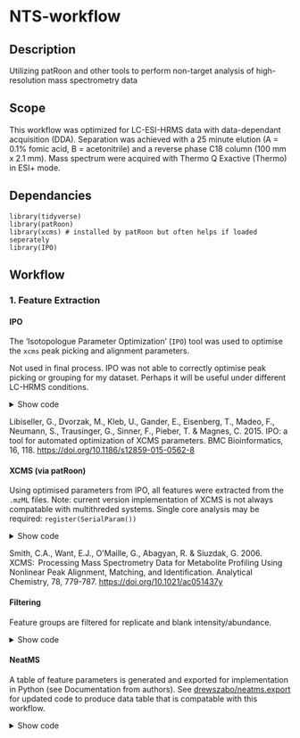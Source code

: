 # NTS-workflow

## Description
Utilizing patRoon and other tools to perform non-target analysis of high-resolution mass spectrometry data

## Scope

This workflow was optimized for LC-ESI-HRMS data with data-dependant acquisition (DDA). Separation was achieved with a 25 minute elution (A = 0.1% fomic acid, B = acetonitrile) and a reverse phase C18 column (100 mm x 2.1 mm). Mass spectrum were acquired with Thermo Q Exactive (Thermo) in ESI+ mode.

## Dependancies
```
library(tidyverse)
library(patRoon)
library(xcms) # installed by patRoon but often helps if loaded seperately
library(IPO)
```

## Workflow

### 1. Feature Extraction

#### IPO

The ‘Isotopologue Parameter Optimization’ (`IPO`) tool was used to optimise the `xcms` peak picking and alignment parameters.

Not used in final process. IPO was not able to correctly optimise peak picking or grouping for my dataset. Perhaps it will be useful under different LC-HRMS conditions.

<details>
  <summary>Show code</summary>

```
if (!require("BiocManager", quietly = TRUE))
    install.packages("BiocManager")

BiocManager::install("IPO")

# Get Default XCMS Parameters
peakpickingParameters <- getDefaultXcmsSetStartingParams('centWave')

# Set New Optimisation Parameters
peakpickingParameters$min_peakwidth <- c(6, 18)
peakpickingParameters$max_peakwidth <- c(30, 90)
peakpickingParameters$ppm <- c(5,40)
peakpickingParameters$mzdiff <- c(-0.01, -0.001)
peakpickingParameters$snthresh <- c(3, 17)
peakpickingParameters$noise <- c(0, 5000)

# Run Experiments
time.xcmsSet <- system.time({ # measuring time
  resultPeakpicking <- 
    optimizeXcmsSet(files = datafiles[1:6], 
                    params = peakpickingParameters, 
                    nSlaves = 1, 
                    subdir = NULL,
                    plot = TRUE)
})

# Show/Save Results
resultPeakpicking$best_settings$result
optimizedXcmsSetObject <- resultPeakpicking$best_settings$xset

# Retention Time / Alignment Optimisation
retcorGroupParameters <- getDefaultRetGroupStartingParams()
retcorGroupParameters$profStep <- 1
retcorGroupParameters$gapExtend <- 2.7

time.RetGroup <- system.time({ # measuring time
  resultRetcorGroup <-
    optimizeRetGroup(xset = optimizedXcmsSetObject, 
                     params = retcorGroupParameters, 
                     nSlaves = 1, 
                     subdir = NULL,
                     plot = TRUE)
})

# Display All Optimisation Settings
writeRScript(resultPeakpicking$best_settings$parameters, 
             resultRetcorGroup$best_settings)
```

</details>

Libiseller, G., Dvorzak, M., Kleb, U., Gander, E., Eisenberg, T., Madeo, F., Neumann, S., Trausinger, G., Sinner, F., Pieber, T. & Magnes, C. 2015. IPO: a tool for automated optimization of XCMS parameters. BMC Bioinformatics, 16, 118. https://doi.org/10.1186/s12859-015-0562-8

#### XCMS (via patRoon)

Using optimised parameters from IPO, all features were extracted from the `.mzML` files. Note: current version implementation of XCMS is not always compatable with multithreded systems. Single core analysis may be required: `register(SerialParam())`

<details>
  <summary>Show code</summary>

```
# Extract all features
fList <- findFeatures(anaInfo, "xcms3",
                      param = xcms::CentWaveParam(
                        ppm = 5,
                        peakwidth = c(10, 60), # half avg peak width - 2x avg peak width
                        snthresh = 3, # 10 last successful test
                        prefilter = c(3, 100),
                        mzCenterFun = "wMean", # from wMeanApex3
                        integrate = 1L,
                        mzdiff = 0.005, # minimum difference in m/z dimension required for peaks with overlapping retention times
                        fitgauss = TRUE, # normally false
                        noise = 1000
                      ),
                      verbose = FALSE)

# Perform feature alignment
fGroups <- groupFeatures(fList,
                         "xcms3",
                         rtalign = TRUE,
                         loadRawData = TRUE,
                         groupParam = xcms::PeakDensityParam(sampleGroups = anaInfo$group,
                                                             minFraction = 0,
                                                             minSamples = 1,
                                                             bw = 15, # cranked from 10 due to late eluting big peaks
                                                             binSize = 0.01), # corrected for misaligned m/z in features
                         retAlignParam = xcms::ObiwarpParam(center = 2,
                                                            response = 1,
                                                            gapInit = 0.3, #0.524 last successful test
                                                            gapExtend = 2.4, #2.7 last successful test
                                                            factorDiag = 2,
                                                            factorGap = 1,
                                                            binSize = 0.05), # 0.01 last successful test
                         verbose = FALSE)
```

</details>

Smith, C.A., Want, E.J., O'Maille, G., Abagyan, R. & Siuzdak, G. 2006. XCMS:  Processing Mass Spectrometry Data for Metabolite Profiling Using Nonlinear Peak Alignment, Matching, and Identification. Analytical Chemistry, 78, 779-787. https://doi.org/10.1021/ac051437y

#### Filtering

Feature groups are filtered for replicate and blank intensity/abundance.

<details>
  <summary>Show code</summary>

```
fGroups <-
  patRoon::filter(
    fGroups,
    absMinReplicateAbundance = NULL, # Minimum feature abundance in a replicate group
    relMinReplicateAbundance = NULL, # Minimum feature abundance in a replicate group
    relMinReplicates = NULL, # Minimum feature abundance in different replicates
    maxReplicateIntRSD = NULL, # Maximum relative standard deviation of feature intensities in a replicate group.
    relMinAnalyses = NULL, # Minimum feature abundance in all analyses
    absMinAnalyses = 2,
    blankThreshold = NULL, # For validation, maybe don't remove blanks ???
    removeBlanks = FALSE
  )
```

</details>

#### NeatMS

A table of feature parameters is generated and exported for implementation in Python (see Documentation from authors). See [drewszabo/neatms.export](https://www.github.com/drewszabo/ntms.export) for updated code to produce data table that is compatable with this workflow.

<details>
  <summary>Show code</summary>

```
# Export aligned feature groups to .csv for NeatMS analysis
source("https://raw.githubusercontent.com/drewszabo/Rntms/main/create_aligned_table.R")
feature_dataframe <- create_aligened_features(fGroups)

# Run NeatMS analysis (Python/Jupyter)

# Convert NeatMS results to YAML for filtering
source("https://raw.githubusercontent.com/drewszabo/Rntms/main/convert_to_yaml.R")
convert_to_yaml(ntms_results = "neatms_export.csv")

# Filter based on NeatMS prediction model (5621)
fGroups <- patRoon::filter(fGroups,
                           checkFeaturesSession = "model_session.yml",
                           removeBlanks = TRUE) # remove blanks here helped the picking of peaks with mzR here 

```

Gloaguen, Y., Kirwan, J.A. & Beule, D. 2022. Deep Learning-Assisted Peak Curation for Large-Scale LC-MS Metabolomics. Analytical Chemistry, 94, 4930-4937. https://doi.org/10.1021/acs.analchem.1c02220

#### msPurity

The quality of MS2 spectra can be evaluated by assessing the purity of the MS1 peaks present in the isolation window. If chimeric peaks are detected, the score will be reduced and the feature can be ommited from further analysis, due to poor MS2 spectrum quality. The authors recommend a minimum score of 0.5 to continue with peak annotation and identification.
  
  It is hypothesised that this may also reduce the number of "noisy" EIC, as the ratio of MS1 peaks could be reduced if there is low abundance of the selected peak.

<details>
  <summary>Show code</summary>

Code not yet implemented or tested. -DS

</details>

Lawson, T.N., Weber, R.J.M., Jones, M.R., Chetwynd, A.J., Rodrı́guez-Blanco, G., Di Guida, R., Viant, M.R. & Dunn, W.B. 2017. msPurity: Automated Evaluation of Precursor Ion Purity for Mass Spectrometry-Based Fragmentation in Metabolomics. Analytical Chemistry, 89, 2432-2439. https://doi.org/10.1021/acs.analchem.6b04358

### 2. MS Peak Annotation
  
  #### mzR (via patRoon)
  
  Default mzR parameters to calculate the average peak lists were changed to better suit current workflows. May require further optimisation - eg. topMost = 250 significantly increases compute time.
  
  Filtering includes precursor isolation and MS2 abundance to clean spectra and significantly reduce object size.
  
  <details>
  <summary>Show code</summary>

```
# Set parameters (mz window)
avgFeatParams <- getDefAvgPListParams(clusterMzWindow = 0.005,
                                      topMost = 250
                                      #method = "distance" # default "hclust" uses clustered height
                                      )

precRules <- getDefIsolatePrecParams(maxIsotopes = 4,
                                     mzDefectRange = c(-0.1, 0.1)
                                     )


# Calculate MS and MSMS peak lists from suspect screening

time.mzr <- system.time({
  mslists <- generateMSPeakLists(
    fGroups,
    "mzr",
    maxMSRtWindow = 5,
    precursorMzWindow = 0.2, # +/- 0.2 Da = 0.4 Da
    topMost = NULL,
    avgFeatParams = avgFeatParams,
    avgFGroupParams = avgFeatParams
  )
})


# Filtering only top 99% MSMS peaks based on relative abundance

mslists <- patRoon::filter(mslists,
                           absMSIntThr = 1000,
                           relMSMSIntThr = 0.05, # trying to reduce noise (helped with at least 1)
                           withMSMS = TRUE,
                           minMSMSPeaks = 1,
                           retainPrecursorMSMS = TRUE,
                           isolatePrec = precRules, # Issue 87 fixed 24-07-23
                           )
```

</details>
    
### 3. Compound Annotation
    
For each of the following library and in-silico matching, a minimum of 2 explained peaks is used as a filter to increase the confidence of annotation. In general, the score can be artificially inflated for a compound that only matches with one (or 0) fragment, due to limitations of the cosine (dot-product) scoring technique.
    
#### MassBank (via patRoon)
    
Requires latest database `.msp` download from MassBank repo
    
<details>
  <summary>Show code</summary>

```
mslibrary <- loadMSLibrary("C:/Data/MassBank/MassBank_NIST.msp", "msp")

simParam <- getDefSpecSimParams(
  absMzDev = 0.02 # 20 mDa difference for MS2 spectra
  ) # https://rickhelmus.github.io/patRoon/reference/specSimParams.html

time.MassBank <- system.time({
  compoundsMB <-
    generateCompounds(
      fGroupsSusp,
      mslists,
      "library",
      adduct = "[M+H]+",
      MSLibrary = mslibrary,
      minSim = 0.50,
      absMzDev = 0.05,
      spectrumType = "MS2",
      checkIons = "adduct",
      specSimParams = simParam # increase bin size
    )
})

# Filter for minimum explained peaks and formula score
compoundsMB <- patRoon::filter(compoundsMB, topMost = 1, minExplainedPeaks = 2)

# Export results as
resultsMB <- patRoon::as.data.table(compoundsMB, fGroups = fGroups)
```

</details>

#### SIRIUS CSIFingerID
  
Currently working with SIRIUS v5.6.3. Limiting the cores may not be necessary but can help if you need to use your computer while processing the data. Using the projectPath variable is also not necessary, although I find it useful to browse the raw SIRIUS results for troubleshooting.
  
<details>
<summary>Show code</summary>

```
time.SIRIUS <- system.time({
  compoundsSIR <-
    generateCompounds(
      fGroupsSusp,
      mslists,
      "sirius",
      relMzDev = 5,
      adduct = "[M+H]+",
      formulaDatabase = "pubchem",
      topMost = 5,
      topMostFormulas = 10, # from 5 - hopefully increase the number of form used to calculate structures
      profile = "orbitrap",
      splitBatches = FALSE,
      cores = 4,
      elements = "CHONPSFClBr",
      extraOptsFormula = "--ppm-max-ms2=50",
      verbose = TRUE
    )
})
                  
  # Filter for minimum explained peaks and SIRIUS score
  compoundsSIR <- patRoon::filter(compoundsSIR, topMost = 1, minExplainedPeaks = 2)

  # Export results as
  resultsSIR <- patRoon::as.data.table(compoundsSIR, fGroups = fGroups)
                  
  ```

</details>
  
#### MetFrag
  
  Current issues with mass accuracy have required relatively high ppm deviations.
  
  <details>
  <summary>Show code</summary>

```
time.MetFrag <- system.time({
  compoundsMF <-
    generateCompounds(
      fGroupsSusp,
      mslists,
      "metfrag",
      method = "CL",
      topMost = 5,
      dbRelMzDev = 5,
      fragAbsMzDev = 0.02, # changed from 5 ppm (relative) to equal MassBank
      adduct = "[M+H]+",
      database = "pubchemlite",
      maxCandidatesToStop = 2500 # resource intensive - consider using PubChemLite to reduce #candidates
    )
})

# Filter for minimum explained peaks and formula score
compoundsMF <- patRoon::filter(compoundsMF, topMost = 1, minExplainedPeaks = 2)

# Export results as
resultsMF <- patRoon::as.data.table(compoundsMF, fGroups = fGroups)
```

</details>
